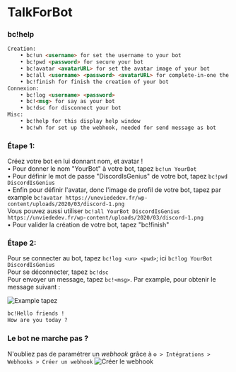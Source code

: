 # TalkForBot

### bc!help
```html
Creation:
    • bc!un <username> for set the username to your bot
    • bc!pwd <password> for secure your bot
    • bc!avatar <avatarURL> for set the avatar image of your bot
    • bc!all <username> <password> <avatarURL> for complete-in-one the creation of bots
    • bc!finish for finish the creation of your bot
Connexion:
    • bc!log <username> <password> 
    • bc!<msg> for say as your bot
    • bc!dsc for disconnect your bot
Misc:
    • bc!help for this display help window
    • bc!wh for set up the webhook, needed for send message as bot
```

### Étape 1:
Créez votre bot en lui donnant nom, et avatar !<br>
• Pour donner le nom "YourBot" à votre bot, tapez `bc!un YourBot`<br>
• Pour définir le mot de passe "DiscordIsGenius" de votre bot, tapez `bc!pwd DiscordIsGenius`<br>
• Enfin pour définir l'avatar, donc l'image de profil de votre bot, tapez par example `bc!avatar https://uneviededev.fr/wp-content/uploads/2020/03/discord-1.png`<br>
Vous pouvez aussi utiliser `bc!all YourBot DiscordIsGenius https://unviededev.fr/wp-content/uploads/2020/03/discord-1.png`<br>
• Pour valider la création de votre bot, tapez "bc!finish"

### Étape 2:
Pour se connecter au bot, tapez `bc!log <un> <pwd>`; ici `bc!log YourBot DiscordIsGenius`<br>
Pour se déconnecter, tapez `bc!dsc`<br>
Pour envoyer un message, tapez `bc!<msg>`. Par example, pour obtenir le message suivant :<br>

![Example](https://cdn.discordapp.com/attachments/833611556411277362/833614678470819870/unknown.png)
tapez
```txt
bc!Hello friends !
How are you today ?
```

### Le bot ne marche pas ?
N'oubliez pas de paramétrer un *webhook* grâce à `⚙️ > Intégrations > Webhooks > Créer un webhook`
![Créer le webhook](https://cdn.discordapp.com/attachments/833382617226412063/833616026414743552/unknown.png)
